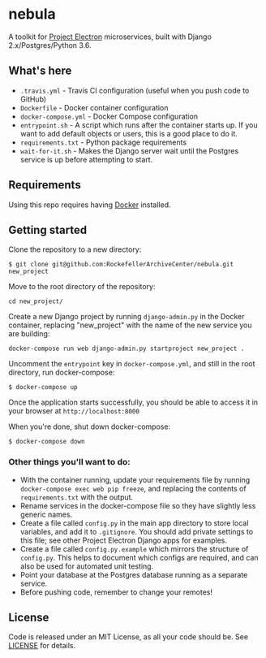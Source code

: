 # nebula
A toolkit for [Project Electron](http://projectelectron.rockarch.org/) microservices, built with Django 2.x/Postgres/Python 3.6.

## What's here

- `.travis.yml` - Travis CI configuration (useful when you push code to GitHub)
- `Dockerfile` - Docker container configuration
- `docker-compose.yml` - Docker Compose configuration
- `entrypoint.sh` - A script which runs after the container starts up. If you want to add default objects or users, this is a good place to do it.
- `requirements.txt` - Python package requirements
- `wait-for-it.sh` - Makes the Django server wait until the Postgres service is up before attempting to start.

## Requirements

Using this repo requires having [Docker](https://store.docker.com/search?type=edition&offering=community) installed.

## Getting started

Clone the repository to a new directory:

    $ git clone git@github.com:RockefellerArchiveCenter/nebula.git new_project

Move to the root directory of the repository:

    cd new_project/

Create a new Django project by running `django-admin.py` in the Docker container, replacing "new_project" with the name of the new service you are building:

    docker-compose run web django-admin.py startproject new_project .

Uncomment the `entrypoint` key in `docker-compose.yml`, and still in the root directory, run docker-compose:

    $ docker-compose up

Once the application starts successfully, you should be able to access it in your browser at `http://localhost:8000`

When you're done, shut down docker-compose:

    $ docker-compose down


### Other things you'll want to do:
- With the container running, update your requirements file by running `docker-compose exec web pip freeze`, and replacing the contents of `requirements.txt` with the output.
- Rename services in the docker-compose file so they have slightly less generic names.
- Create a file called `config.py` in the main app directory to store local variables, and add it to `.gitignore`. You should add private settings to this file; see other Project Electron Django apps for examples.
- Create a file called `config.py.example` which mirrors the structure of `config.py`. This helps to document which configs are required, and can also be used for automated unit testing.
- Point your database at the Postgres database running as a separate service.
- Before pushing code, remember to change your remotes!

## License

Code is released under an MIT License, as all your code should be. See [LICENSE](LICENSE) for details.
